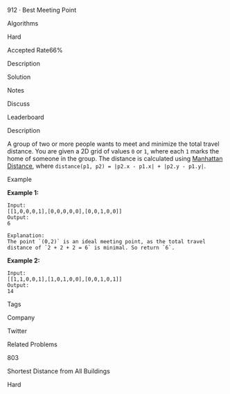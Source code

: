 912 · Best Meeting Point

Algorithms

Hard

Accepted Rate66%

Description

Solution

Notes

Discuss

Leaderboard

Description

A group of two or more people wants to meet and minimize the total travel distance. You are given a 2D grid of values `0` or `1`, where each `1` marks the home of someone in the group. The distance is calculated using [Manhattan Distance](https://en.wikipedia.org/wiki/Taxicab_geometry), where `distance(p1, p2) = |p2.x - p1.x| + |p2.y - p1.y|`.

Example

**Example 1:**

```
Input:
[[1,0,0,0,1],[0,0,0,0,0],[0,0,1,0,0]]
Output:
6

Explanation:
The point `(0,2)` is an ideal meeting point, as the total travel distance of `2 + 2 + 2 = 6` is minimal. So return `6`.
```

**Example 2:**

```
Input:
[[1,1,0,0,1],[1,0,1,0,0],[0,0,1,0,1]]
Output:
14
```

Tags

Company

Twitter

Related Problems

803

Shortest Distance from All Buildings

Hard

